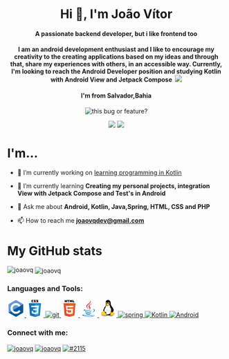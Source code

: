 <h1 align="center">Hi 👋, I'm João Vítor</h1>
<h4 align="center">A passionate backend developer, but i like frontend too</h4>
<h4 align="center">I am an android development enthusiast and I like to encourage my creativity to the creating applications based on my ideas and through that, share my experiences with others, in an accessible way. Currently, I'm looking to reach the Android Developer position and studying Kotlin with Android View and Jetpack Compose&nbsp
  <a target="_blank" href="https://www.android.com/intl/pt-BR_br/">
  <img src="https://cdn-icons-png.flaticon.com/512/226/226770.png" style="width:20px"/>
  </a>
</h4>

<h4 align="center"> I'm from Salvador,Bahia</h4>

<p align="center"><img src="https://us.123rf.com/450wm/alexpokusay/alexpokusay1511/alexpokusay151100078/47837011-coder-programmer-developer-at-work-comic-book-pop-art-retro-style-vector-illustration-software-engin.jpg" alt="this bug or feature?" style="width:300px"/><p/>

<p align="center">
<a href="https://github.com/joaovq/"><img src="https://img.shields.io/badge/-Github-000?style=flat-square&logo=Github&logoColor=white&link=https://github.com/fagnerpsantos"/></a>
<a href="https://www.linkedin.com/in/joaovitorqueiroz"><img src="https://img.shields.io/badge/-LinkedIn-blue?style=flat-square&logo=Linkedin&logoColor=white&link=https://www.linkedin.com/in/fagnerpsantos/"/></a>
</p>

# I'm...

- 🔭 I’m currently working on [learning programming in Kotlin](https://github.com/joaovq/InfoFootbballApp.git)

- 🌱 I’m currently learning **Creating my personal projects, integration View with Jetpack Compose and Test's in Android**

- 💬 Ask me about **Android, Kotlin, Java,Spring, HTML, CSS and PHP**

- 📫 How to reach me **joaovqdev@gmail.com**

# My GitHub stats

<p><img align="left" src="https://github-readme-stats.vercel.app/api/top-langs?username=joaovq&show_icons=true&locale=en&layout=compact" alt="joaovq" /></p>

<p>&nbsp;<img align="center" src="https://github-readme-stats.vercel.app/api?username=joaovq&show_icons=true&locale=en" alt="joaovq" width="400px"/></p>


<h3 align="left">Languages and Tools:</h3>
<p align="left"> 
  <a href="https://www.cprogramming.com/" target="_blank" rel="noreferrer"> <img src="https://raw.githubusercontent.com/devicons/devicon/master/icons/c/c-original.svg" alt="c" width="40" height="40"/> 
  </a> 
  <a href="https://www.w3schools.com/css/" target="_blank" rel="noreferrer"> <img src="https://raw.githubusercontent.com/devicons/devicon/master/icons/css3/css3-original-wordmark.svg" alt="css3" width="40" height="40"/> 
  </a> 
  <a href="https://git-scm.com/" target="_blank" rel="noreferrer"> <img src="https://www.vectorlogo.zone/logos/git-scm/git-scm-icon.svg" alt="git" width="40" height="40"/> 
  </a> 
  <a href="https://www.w3.org/html/" target="_blank" rel="noreferrer"> <img src="https://raw.githubusercontent.com/devicons/devicon/master/icons/html5/html5-original-wordmark.svg" alt="html5" width="40" height="40"/> 
  </a> 
  <a href="https://www.java.com" target="_blank" rel="noreferrer"> <img src="https://raw.githubusercontent.com/devicons/devicon/master/icons/java/java-original.svg" alt="java" width="40" height="40"/> 
  </a> 
  <a href="https://www.linux.org/" target="_blank" rel="noreferrer"> 
    <img src="https://raw.githubusercontent.com/devicons/devicon/master/icons/linux/linux-original.svg" alt="linux" width="40" height="40"/> 
  </a> 
  <a href="https://spring.io/" target="_blank" rel="noreferrer"> <img src="https://www.vectorlogo.zone/logos/springio/springio-icon.svg" alt="spring" width="40" height="40"/> 
  </a> 
  <a href="https://kotlinlang.org/" target="_blank" rel="noreferrer"> <img src="https://img.icons8.com/color/480/kotlin.png" alt="Kotlin" width="40" height="40"/> 
  </a> 
  <a href="https://www.android.com/intl/pt-BR_br/" target="_blank" rel="noreferrer"> <img src="https://img.ibxk.com.br/2014/05/08/08145827911459.png" alt="Android" width="40" height="40"/> 
  </a> 
</p>

<h3 align="left">Connect with me:</h3>
<p align="left">
  <a href="https://dev.to/joaovq" target="blank"><img align="center" src="https://raw.githubusercontent.com/rahuldkjain/github-profile-readme-generator/master/src/images/icons/Social/devto.svg" alt="joaovq" height="30" width="40" /></a>
<a href="https://www.hackerrank.com/joaovq" target="blank"><img align="center" src="https://raw.githubusercontent.com/rahuldkjain/github-profile-readme-generator/master/src/images/icons/Social/hackerrank.svg" alt="joaovq" height="30" width="40" /></a>
<a href="https://discord.gg/#2115" target="blank"><img align="center" src="https://raw.githubusercontent.com/rahuldkjain/github-profile-readme-generator/master/src/images/icons/Social/discord.svg" alt="#2115" height="40" width="40" /></a>
</p>

<!---
joaovq/joaovq is a ✨ special ✨ repository because its `README.md` (this file) appears on your GitHub profile.
You can click the Preview link to take a look at your changes.
--->
